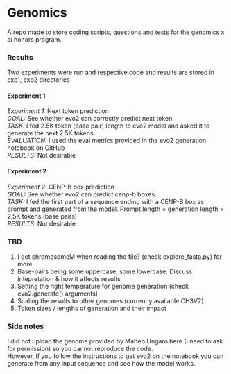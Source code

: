 # Genomics
A repo made to store coding scripts, questions and tests for the genomics x ai honors program.

### Results
Two experiments were run and respective code and results are stored in exp1, exp2 directories   

#### Experiment 1
*Experiment 1:* Next token prediction   
*GOAL:* See whether evo2 can correctly predict next token   
*TASK:* I fed 2.5K token (base pair) length to evo2 model and asked it to generate the next 2.5K tokens.   
*EVALUATION:* I used the eval metrics provided in the evo2 generation notebook on GitHub   
*RESULTS:* Not desirable  



#### Experiment 2
*Experiment 2*: CENP-B box prediction   
*GOAL:* See whether evo2 can predict cenp-b boxes.   
*TASK:* I fed the first part of a sequence ending with a CENP-B box as prompt and generated from the model. Prompt length = generation length = 2.5K tokens (base pairs)   
*RESULTS*: Not desirable


### TBD
1. I get chromosomeM when reading the file? (check explore_fasta.py) for more   
2. Base-pairs being some uppercase, some lowercase. Discuss intepretation & how it affects results   
3. Setting the right temperature for genome generation (check evo2.generate() arguments)   
4. Scaling the results to other genomes (currently available CH3V2)
5. Token sizes / lengths of generation and their impact   

### Side notes
I did not upload the genome provided by Matteo Ungaro here (I need to ask for permission) so you cannot reproduce the code.    
However, if you follow the instructions to get evo2 on the notebook you can generate from any input sequence and see how the model works.
